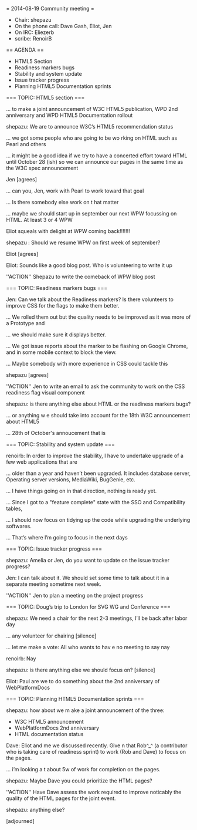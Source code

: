 = 2014-08-19 Community meeting =

* Chair: shepazu
* On the phone call: Dave Gash, Eliot, Jen
* On IRC: Eliezerb
* scribe: RenoirB

== AGENDA ==
* HTML5 Section
* Readiness markers bugs
* Stability and system update
* Issue tracker progress
* Planning HTML5 Documentation sprints

=== TOPIC: HTML5 section === 

... to make a joint announcement of W3C HTML5 publication, WPD 2nd anniversary and WPD HTML5 Documentation rollout

shepazu: We are to announce W3C’s HTML5 recommendation status

... we got some people who are going to be wo rking on HTML such as Pearl and others

... it might be a good idea if we try to have a concerted effort toward HTML until October 28 (ish) so we can 
announce our pages in the same time as the W3C spec announcement

Jen [agrees]

... can you, Jen, work with Pearl to work toward that goal

... Is there somebody else work on t  hat matter

... maybe we should start up in september our next WPW focussing on HTML. At least 3 or 4 WPW

Eliot squeals with delight at WPW coming back!!!!!!!

shepazu   : Should we resume WPW on first week of september?

Eliot [agrees]

Eliot: Sounds like a good blog post. Who is volunteering to write it up

''ACTION'' Shepazu to write the comeback of WPW blog post


=== TOPIC: Readiness markers bugs ===

Jen: Can we talk about the Readiness markers? Is there volunteers to improve CSS for the flags to make them better.

... We rolled them out but the quality needs to be improved as it was more of a Prototype and 

... we should make sure it displays better.

... We got issue reports about the marker to be flashing on Google Chrome, and in some mobile context to block the view. 

... Maybe somebody with more experience in CSS could tackle this 

shepazu [agrees]

''ACTION'' Jen to write an email to ask the community to work on the CSS readiness flag visual component

shepazu: is there anything else about HTML  or the readiness markers bugs?

... or anything w e should take into account for the 18th W3C announcement about HTML5

... 28th of October's annoucement that is

=== TOPIC: Stability and system update ===

renoirb: In order to improve the stability, I have to undertake upgrade of a few web applications that are 


... older than a year and haven’t been upgraded. It includes database server, Operating server versions, MediaWiki, BugGenie, etc.

... I have things going on in that direction, nothing is ready yet.

... Since I got to a "feature complete" state with the SSO and Compatibility tables, 

... I should now focus on tidying up the code while upgrading the underlying softwares.

... That’s where I’m going to focus in the next days


=== TOPIC: Issue tracker progress ===

shepazu: Amelia or Jen, do you want to update on the issue tracker progress?

Jen: I can talk about it. We should set some time to talk about it in a separate meeting sometime next week.

''ACTION'' Jen to plan a meeting on the project progress


=== TOPIC: Doug’s trip to London for SVG WG and Conference ===

shepazu: We need a chair for the next 2-3 meetings, I’ll be back after labor day

... any volunteer for chairing [silence]

... let me make a vote: All who wants to hav  e no meeting to say nay

renoirb: Nay

shepazu: is there anything else we should focus on? [silence]

Eliot: Paul are we to do something about the 2nd anniversary of WebPlatformDocs

=== TOPIC: Planning HTML5 Documentation sprints ===

shepazu: how about we m  ake a joint announcement of the three:  
* W3C HTML5 announcement
* WebPlatformDocs 2nd anniversary
* HTML documentation status

Dave: Eliot and me we discussed recently. Give  n that Rob^_^ (a contributor who is taking care of readiness sprint) to work (Rob and Dave) to focus on the pages.

... i’m looking a t about 5w of work for completion on the pages.

shepazu: Maybe Dave you could prioritize the HTML pages?

''ACTION'' Have Dave assess the work required to improve noticably the quality of the HTML pages for the joint event.

shepazu: anything else?

[adjourned]